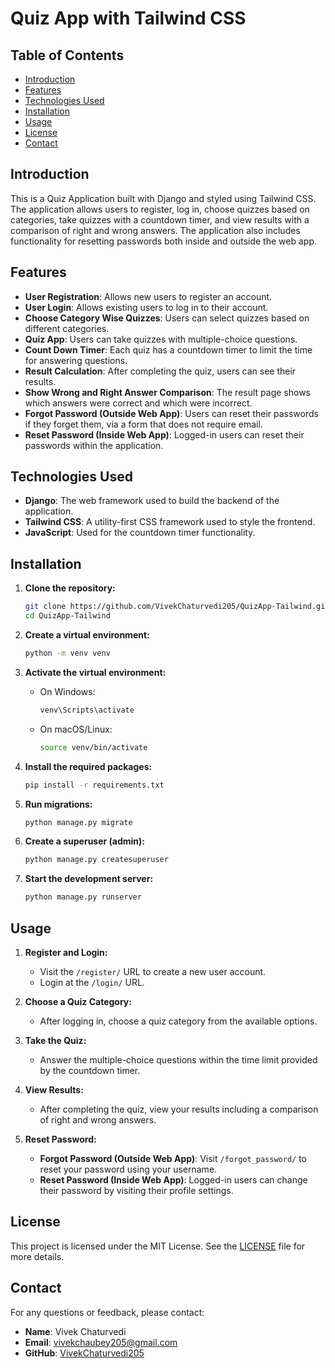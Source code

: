 # Quiz App with Tailwind CSS

## Table of Contents
- [Introduction](#introduction)
- [Features](#features)
- [Technologies Used](#technologies-used)
- [Installation](#installation)
- [Usage](#usage)
- [License](#license)
- [Contact](#contact)

## Introduction
This is a Quiz Application built with Django and styled using Tailwind CSS. The application allows users to register, log in, choose quizzes based on categories, take quizzes with a countdown timer, and view results with a comparison of right and wrong answers. The application also includes functionality for resetting passwords both inside and outside the web app.

## Features
- **User Registration**: Allows new users to register an account.
- **User Login**: Allows existing users to log in to their account.
- **Choose Category Wise Quizzes**: Users can select quizzes based on different categories.
- **Quiz App**: Users can take quizzes with multiple-choice questions.
- **Count Down Timer**: Each quiz has a countdown timer to limit the time for answering questions.
- **Result Calculation**: After completing the quiz, users can see their results.
- **Show Wrong and Right Answer Comparison**: The result page shows which answers were correct and which were incorrect.
- **Forgot Password (Outside Web App)**: Users can reset their passwords if they forget them, via a form that does not require email.
- **Reset Password (Inside Web App)**: Logged-in users can reset their passwords within the application.

## Technologies Used
- **Django**: The web framework used to build the backend of the application.
- **Tailwind CSS**: A utility-first CSS framework used to style the frontend.
- **JavaScript**: Used for the countdown timer functionality.

## Installation
1. **Clone the repository:**
    ```bash
    git clone https://github.com/VivekChaturvedi205/QuizApp-Tailwind.git
    cd QuizApp-Tailwind
    ```

2. **Create a virtual environment:**
    ```bash
    python -m venv venv
    ```

3. **Activate the virtual environment:**
    - On Windows:
        ```bash
        venv\Scripts\activate
        ```
    - On macOS/Linux:
        ```bash
        source venv/bin/activate
        ```

4. **Install the required packages:**
    ```bash
    pip install -r requirements.txt
    ```

5. **Run migrations:**
    ```bash
    python manage.py migrate
    ```

6. **Create a superuser (admin):**
    ```bash
    python manage.py createsuperuser
    ```

7. **Start the development server:**
    ```bash
    python manage.py runserver
    ```

## Usage
1. **Register and Login:**
    - Visit the `/register/` URL to create a new user account.
    - Login at the `/login/` URL.

2. **Choose a Quiz Category:**
    - After logging in, choose a quiz category from the available options.

3. **Take the Quiz:**
    - Answer the multiple-choice questions within the time limit provided by the countdown timer.

4. **View Results:**
    - After completing the quiz, view your results including a comparison of right and wrong answers.

5. **Reset Password:**
    - **Forgot Password (Outside Web App)**: Visit `/forgot_password/` to reset your password using your username.
    - **Reset Password (Inside Web App)**: Logged-in users can change their password by visiting their profile settings.

## License
This project is licensed under the MIT License. See the [LICENSE](LICENSE) file for more details.

## Contact
For any questions or feedback, please contact:
- **Name**: Vivek Chaturvedi
- **Email**: vivekchaubey205@gmail.com
- **GitHub**: [VivekChaturvedi205](https://github.com/VivekChaturvedi205)
